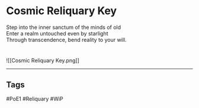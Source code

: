 # Cosmic Reliquary Key
Step into the inner sanctum of the minds of old  
Enter a realm untouched even by starlight  
Through transcendence, bend reality to your will.

#
![[Cosmic Reliquary Key.png]]

---
## Tags
#PoE1 
#Reliquary
#WiP 